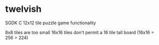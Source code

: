 # twelvish
SGDK C 12x12 tile puzzle game functionality

8x8 tiles are too small
16x16 tiles don't permit a 16 tile tall board (16x16 = 256 > 224)
